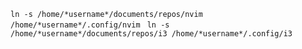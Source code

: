 ```ln -s /home/*username*/documents/repos/nvim /home/*username*/.config/nvim ```
```ln -s /home/*username*/documents/repos/i3 /home/*username*/.config/i3 ```
